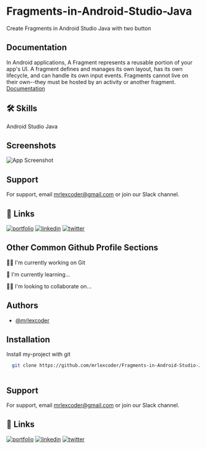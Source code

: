 
# Fragments-in-Android-Studio-Java

Create Fragments in Android Studio Java with two button 
## Documentation
In Android applications, A Fragment represents a reusable portion of your app's UI. A fragment defines and manages its own layout, has its own lifecycle, and can handle its own input events. Fragments cannot live on their own--they must be hosted by an activity or another fragment.
[Documentation](https://developer.android.com/guide/fragments#:~:text=A%20Fragment%20represents%20a%20reusable,an%20activity%20or%20another%20fragment./)


## 🛠 Skills
Android Studio 
Java


## Screenshots

![App Screenshot](https://blogger.googleusercontent.com/img/b/R29vZ2xl/AVvXsEg94L897eOqwqfcWkodQXJe1s493nF05NGNGhDFVA1eqzoohGpnZXGYlhwQkfF_MtOZtw6_Vrhn7My56h7X1O32eJ97vvM1bWc7i7oQAWqtmHmVcUKZHRBQV-m2bE0PxXtLdP9pLR2GTdDxFo0wNGe6cpdjKQ3y46ezkj7oncCyHBmXIjkOlPhaBhpWXg/s1920/Screenshot%20(7).png)

## Support
For support, email mrlexcoder@gmail.com or join our Slack channel.

## 🔗 Links
[![portfolio](https://img.shields.io/badge/my_portfolio-000?style=for-the-badge&logo=ko-fi&logoColor=white)](https://katherineoelsner.com/)
[![linkedin](https://img.shields.io/badge/linkedin-0A66C2?style=for-the-badge&logo=linkedin&logoColor=white)](https://www.linkedin.com/in/amit-kumar-4333641a6)
[![twitter](https://img.shields.io/badge/twitter-1DA1F2?style=for-the-badge&logo=twitter&logoColor=white)](https://twitter.com/mrlex_coder?t=gQtcw7UI_uBj6F9j7qmJ2Q&s=09)
## Other Common Github Profile Sections
👩‍💻 I'm currently working on Git

🧠 I'm currently learning...

👯‍♀️ I'm looking to collaborate on...
## Authors

- [@mrlexcoder](https://www.github.com/mrlexcoder)

## Installation

Install my-project with git

```bash
  git clone https://github.com/mrlexcoder/Fragments-in-Android-Studio-Java.git
 
```
    
## Support

For support, email mrlexcoder@gmail.com or join our Slack channel.


## 🔗 Links
[![portfolio](https://img.shields.io/badge/my_portfolio-000?style=for-the-badge&logo=ko-fi&logoColor=white)](https://katherineoelsner.com/)
[![linkedin](https://img.shields.io/badge/linkedin-0A66C2?style=for-the-badge&logo=linkedin&logoColor=white)](https://www.linkedin.com/in/amit-kumar-4333641a6)
[![twitter](https://img.shields.io/badge/twitter-1DA1F2?style=for-the-badge&logo=twitter&logoColor=white)](https://twitter.com/mrlex_coder?t=gQtcw7UI_uBj6F9j7qmJ2Q&s=09)

